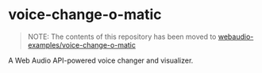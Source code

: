 # voice-change-o-matic

> NOTE: The contents of this repository has been moved to [webaudio-examples/voice-change-o-matic](https://github.com/mdn/webaudio-examples/tree/main/voice-change-o-matic)

A Web Audio API-powered voice changer and visualizer.
